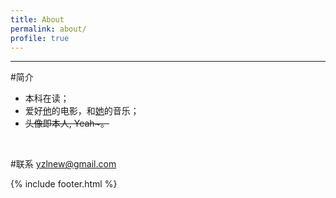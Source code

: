 ```yaml
---
title: About
permalink: about/
profile: true
---
```






***
#简介
*	本科在读；
*	爱好[他][w]的电影，和[她][f]的音乐；
*	<del>头像即本人, Yeah~。</del>

&nbsp;

#联系
<yzlnew@gmail.com>




[w]:http://movie.douban.com/celebrity/1041024/
[f]:http://music.douban.com/musician/104590/

{% include footer.html %}